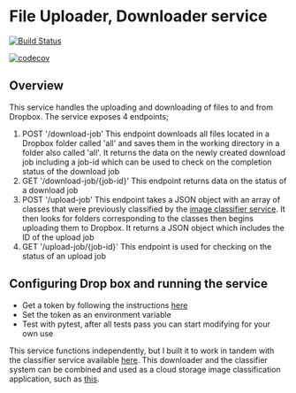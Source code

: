 # File Uploader, Downloader service

[![Build Status](https://travis-ci.com/mungujn/downloader-uploader.svg?branch=master)](https://travis-ci.com/mungujn/downloader-uploader)

[![codecov](https://codecov.io/gh/mungujn/downloader-uploader/branch/master/graph/badge.svg)](https://codecov.io/gh/mungujn/downloader-uploader)

## Overview

This service handles the uploading and downloading of files to and from Dropbox. The service exposes 4 endpoints;

1. POST '/download-job'
   This endpoint downloads all files located in a Dropbox folder called 'all' and saves them in the working directory in a folder also called 'all'.
   It returns the data on the newly created download job including a job-id which can be used to check on the completion status of the download job
2. GET '/download-job/{job-id}'
   This endpoint returns data on the status of a download job
3. POST '/upload-job'
   This endpoint takes a JSON object with an array of classes that were previously classified by the [image classifier service](https://github.com/mungujn/image-classifier). It then looks for folders corresponding to the classes then begins uploading them to Dropbox. It returns a JSON object which includes the ID of the upload job
4. GET '/upload-job/{job-id}'
   This endpoint is used for checking on the status of an upload job

## Configuring Drop box and running the service

-   Get a token by following the instructions [here](https://www.dropbox.com/developers/documentation/python)
-   Set the token as an environment variable
-   Test with pytest, after all tests pass you can start modifying for your own use

This service functions independently, but I built it to work in tandem with the classifier service available [here](https://github.com/mungujn/image-classifier). This downloader and the classifier system can be combined and used as a cloud storage image classification application, such as [this](https://github.com/mungujn/image-classification-system).
